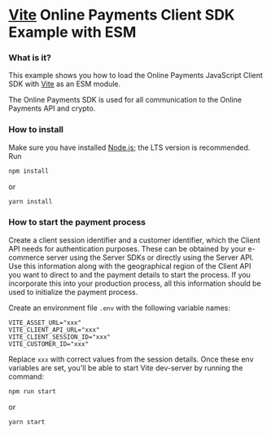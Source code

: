 # [Vite](https://vitejs.dev) Online Payments Client SDK Example with ESM

### What is it?

This example shows you how to load the Online Payments JavaScript Client SDK with
[Vite](https://vitejs.dev/guide/features.html) as an ESM module.

The Online Payments SDK is used for all communication to the Online Payments API and crypto.

### How to install

Make sure you have installed [Node.js](https://nodejs.org/en/); the LTS version is recommended. Run

```bash
npm install
```

or

```bash
yarn install
```

### How to start the payment process

Create a client session identifier and a customer identifier, which the Client API needs for authentication purposes.
These can be obtained by your e-commerce server using the Server SDKs or directly using the Server API.
Use this information along with the geographical region of the Client API you want to direct to and the payment details
to start the process. If you incorporate this into your production process, all this information should be used to
initialize the payment process.

Create an environment file `.env` with the following variable names:

```dotenv
VITE_ASSET_URL="xxx"
VITE_CLIENT_API_URL="xxx"
VITE_CLIENT_SESSION_ID="xxx"
VITE_CUSTOMER_ID="xxx"
```

Replace `xxx` with correct values from the session details.
Once these env variables are set, you'll be able to start Vite dev-server by running the command:

```bash
npm run start
```

or

```bash
yarn start
```

